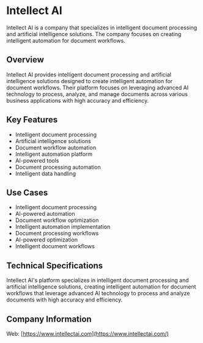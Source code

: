 # Intellect AI

Intellect AI is a company that specializes in intelligent document processing and artificial intelligence solutions. The company focuses on creating intelligent automation for document workflows.

## Overview

Intellect AI provides intelligent document processing and artificial intelligence solutions designed to create intelligent automation for document workflows. Their platform focuses on leveraging advanced AI technology to process, analyze, and manage documents across various business applications with high accuracy and efficiency.

## Key Features

- Intelligent document processing
- Artificial intelligence solutions
- Document workflow automation
- Intelligent automation platform
- AI-powered tools
- Document processing automation
- Intelligent data handling

## Use Cases

- Intelligent document processing
- AI-powered automation
- Document workflow optimization
- Intelligent automation implementation
- Document processing workflows
- AI-powered optimization
- Intelligent document workflows

## Technical Specifications

Intellect AI's platform specializes in intelligent document processing and artificial intelligence solutions, creating intelligent automation for document workflows that leverage advanced AI technology to process and analyze documents with high accuracy and efficiency.

## Company Information

Web: [https://www.intellectai.com](https://www.intellectai.com/) 